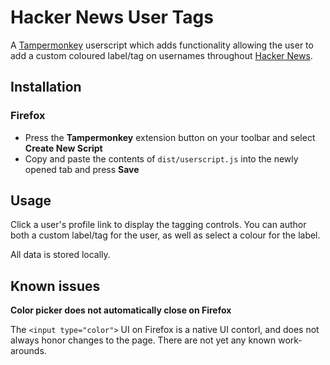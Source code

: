 # Hacker News User Tags

A [Tampermonkey](https://www.tampermonkey.net/) userscript which adds functionality allowing the user to add a custom coloured label/tag on usernames throughout [Hacker News](https://news.ycombinator.com/). 

## Installation

### Firefox

- Press the **Tampermonkey** extension button on your toolbar and select **Create New Script**
- Copy and paste the contents of `dist/userscript.js` into the newly opened tab and press **Save**

## Usage

Click a user's profile link to display the tagging controls. You can author both a custom label/tag for the user, as well as select a colour for the label.

All data is stored locally.

## Known issues

**Color picker does not automatically close on Firefox**

The `<input type="color">` UI on Firefox is a native UI contorl, and does not always honor changes to the page. There are not yet any known work-arounds.
